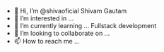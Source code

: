 - 👋 Hi, I’m @shivaoficial  Shivam Gautam
- 👀 I’m interested in ...
- 🌱 I’m currently learning ... Fullstack development
- 💞️ I’m looking to collaborate on ...
- 📫 How to reach me ...

<!---
shivaoficial/shivaoficial is a ✨ special ✨ repository because its `README.md` (this file) appears on your GitHub profile.
You can click the Preview link to take a look at your changes.
--->
